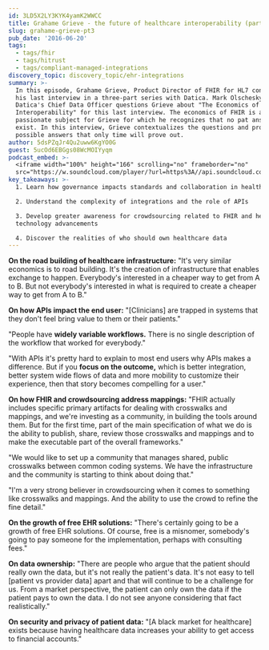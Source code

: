 ```yaml
---
id: 3LD5X2LY3KYK4yamK2WWCC
title: Grahame Grieve - the future of healthcare interoperability (part 3)
slug: grahame-grieve-pt3
pub_date: '2016-06-20'
tags:
  - tags/fhir
  - tags/hitrust
  - tags/compliant-managed-integrations
discovery_topic: discovery_topic/ehr-integrations
summary: >-
  In this episode, Grahame Grieve, Product Director of FHIR for HL7 continues
  his last interview in a three-part series with Datica. Mark Olschesky,
  Datica's Chief Data Officer questions Grieve about "The Economics of FHIR and
  Interoperability" for this last interview. The economics of FHIR is a
  passionate subject for Grieve for which he recognizes that no pat answers
  exist. In this interview, Grieve contextualizes the questions and provides
  possible answers that only time will prove out. 
author: 5dsPZqJr4Qu2uww6KgYO0G
guest: 5ucOd6EBGgs08WcMOIYyqm
podcast_embed: >-
  <iframe width="100%" height="166" scrolling="no" frameborder="no"
  src="https://w.soundcloud.com/player/?url=https%3A//api.soundcloud.com/tracks/274588784&amp;color=1055ff&amp;auto_play=false&amp;hide_related=false&amp;show_comments=true&amp;show_user=true&amp;show_reposts=false"></iframe>
key_takeaways: >-
  1. Learn how governance impacts standards and collaboration in healthcare

  2. Understand the complexity of integrations and the role of APIs

  3. Develop greater awareness for crowdsourcing related to FHIR and healthcare
  technology advancements

  4. Discover the realities of who should own healthcare data
---
```

**On the road building of healthcare infrastructure:** "It's very similar economics is to road building. It's the creation of infrastructure that enables exchange to happen. Everybody's interested in a cheaper way to get from A to B. But not everybody's interested in what is required to create a cheaper way to get from A to B."

**On how APIs impact the end user:** "[Clinicians] are trapped in systems that they don't feel bring value to them or their patients."

"People have **widely variable workflows.** There is no single description of the workflow that worked for everybody."

"With APIs it's pretty hard to explain to most end users why APIs makes a difference. But if you **focus on the outcome,** which is better integration, better system wide flows of data and more mobility to customize their experience, then that story becomes compelling for a user."

**On how FHIR and crowdsourcing address mappings:** "FHIR actually includes specific primary artifacts for dealing with crosswalks and mappings, and we're investing as a community, in building the tools around them. But for the first time, part of the main specification of what we do is the ability to publish, share, review those crosswalks and mappings and to make the executable part of the overall frameworks."

"We would like to set up a community that manages shared, public crosswalks between common coding systems. We have the infrastructure and the community is starting to think about doing that."

"I'm a very strong believer in crowdsourcing when it comes to something like crosswalks and mappings. And the ability to use the crowd to refine the fine detail."

**On the growth of free EHR solutions:** "There's certainly going to be a growth of free EHR solutions. Of course, free is a misnomer, somebody's going to pay someone for the implementation, perhaps with consulting fees."

**On data ownership:** "There are people who argue that the patient should really own the data, but it's not really the patient's data. It's not easy to tell [patient vs provider data] apart and that will continue to be a challenge for us. From a market perspective, the patient can only own the data if the patient pays to own the data. I do not see anyone considering that fact realistically."

**On security and privacy of patient data:** "[A black market for healthcare] exists because having healthcare data increases your ability to get access to financial accounts."
  